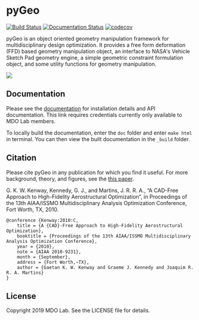 # pyGeo
[![Build Status](https://dev.azure.com/mdolab/Public/_apis/build/status/mdolab.pygeo?branchName=master)](https://dev.azure.com/mdolab/Public/_build/latest?definitionId=17&branchName=master)
[![Documentation Status](https://readthedocs.com/projects/mdolab-pygeo/badge/?version=latest)](https://mdolab-pygeo.readthedocs-hosted.com/en/latest/?badge=latest)
[![codecov](https://codecov.io/gh/mdolab/pygeo/branch/master/graph/badge.svg?token=N2L58WGCDI)](https://codecov.io/gh/mdolab/pygeo)

pyGeo is an object oriented geometry manipulation framework for multidisciplinary design optimization.
It provides a free form deformation (FFD) based geometry manipulation object, an interface to NASA's Vehicle Sketch Pad geometry engine, a simple geometric constraint formulation object, and some utility functions for geometry manipulation.

![](doc/images/DPW4_FFD-27745.gif)

## Documentation

Please see the [documentation](https://mdolab-pygeo.readthedocs-hosted.com/en/latest/) for installation details and API documentation.
This link requires credentials currently only available to MDO Lab members.

To locally build the documentation, enter the `doc` folder and enter `make html` in terminal.
You can then view the built documentation in the `_build` folder.

## Citation

Please cite pyGeo in any publication for which you find it useful.
For more background, theory, and figures, see the [this paper](http://umich.edu/~mdolaboratory/pdf/Kenway2010b.pdf).

G. K. W. Kenway, Kennedy, G. J., and Martins, J. R. R. A., “A CAD-Free Approach to High-Fidelity Aerostructural Optimization”, in Proceedings of the 13th AIAA/ISSMO Multidisciplinary Analysis Optimization Conference, Fort Worth, TX, 2010.
```
@conference {Kenway:2010:C,
	title = {A {CAD}-Free Approach to High-Fidelity Aerostructural Optimization},
	booktitle = {Proceedings of the 13th AIAA/ISSMO Multidisciplinary Analysis Optimization Conference},
	year = {2010},
	note = {AIAA 2010-9231},
	month = {September},
	address = {Fort Worth,~TX},
	author = {Gaetan K. W. Kenway and Graeme J. Kennedy and Joaquim R. R. A. Martins}
}
```

## License

Copyright 2019 MDO Lab. See the LICENSE file for details.
